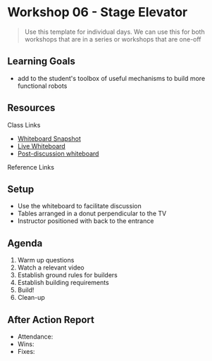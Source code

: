 # Workshop 06 - Stage Elevator

> Use this template for individual days. We can use this for both workshops that are in a series or workshops that are one-off

## Learning Goals

- add to the student's toolbox of useful mechanisms to build more functional robots

## Resources

Class Links

- [Whiteboard Snapshot](https://www.tldraw.com/v/ByhDY5bVAfDR1GqxDea5G?v=-334,-1930,4208,3299&p=dVfDLD0AUgjec5BQaAV8R)
- [Live Whiteboard](https://www.tldraw.com/r/5YDhyBG5aeDxqG6RDfAVb?v=-693,-2133,4463,3500&p=8dl-mToBzmgPZ_Hgi8KYI)
- [Post-discussion whiteboard]()

Reference Links


## Setup

- Use the whiteboard to facilitate discussion
- Tables arranged in a donut perpendicular to the TV
- Instructor positioned with back to the entrance

## Agenda

1. Warm up questions
2. Watch a relevant video
3. Establish ground rules for builders
5. Establish building requirements
6. Build!
7. Clean-up

## After Action Report
- Attendance: 
- Wins:
- Fixes:
